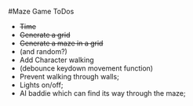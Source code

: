 #Maze Game ToDos

* ~~Time~~
* ~~Generate a grid~~
* ~~Generate a maze in a grid~~
* (and random?)
* Add Character walking
* (debounce keydown movement function)
* Prevent walking through walls;
* Lights on/off;
* AI baddie which can find its way through the maze;